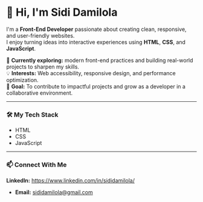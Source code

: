 # 👋 Hi, I'm Sidi Damilola

I'm a **Front-End Developer** passionate about creating clean, responsive, and user-friendly websites.  
I enjoy turning ideas into interactive experiences using **HTML**, **CSS**, and **JavaScript**.  

🌱 **Currently exploring:** modern front-end practices and building real-world projects to sharpen my skills.  
💡 **Interests:** Web accessibility, responsive design, and performance optimization.  
🚀 **Goal:** To contribute to impactful projects and grow as a developer in a collaborative environment.

---

### 🛠️ My Tech Stack
- HTML
- CSS  
- JavaScript   
---

### 📫 Connect With Me
**LinkedIn:** https://www.linkedin.com/in/sididamilola/  
- **Email:** sididamilola@gmail.com 

